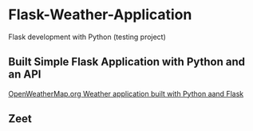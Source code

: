# Flask-Weather-Application

Flask development with Python (testing project)

## Built Simple Flask Application with Python and an API
[OpenWeatherMap.org Weather application built with Python aand Flask](https://www.youtube.com/playlist?list=PLB5jA40tNf3tvDqISETGiMDGBJWeej3zr)

## Zeet
